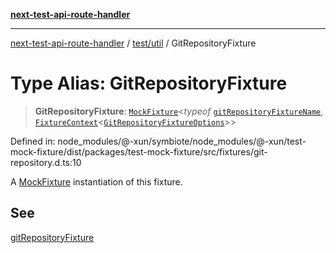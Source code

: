 [**next-test-api-route-handler**](../../../README.md)

***

[next-test-api-route-handler](../../../README.md) / [test/util](../README.md) / GitRepositoryFixture

# Type Alias: GitRepositoryFixture

> **GitRepositoryFixture**: [`MockFixture`](MockFixture.md)\<*typeof* [`gitRepositoryFixtureName`](../variables/gitRepositoryFixtureName.md), [`FixtureContext`](FixtureContext.md)\<[`GitRepositoryFixtureOptions`](GitRepositoryFixtureOptions.md)\>\>

Defined in: node\_modules/@-xun/symbiote/node\_modules/@-xun/test-mock-fixture/dist/packages/test-mock-fixture/src/fixtures/git-repository.d.ts:10

A [MockFixture](MockFixture.md) instantiation of this fixture.

## See

[gitRepositoryFixture](../functions/gitRepositoryFixture.md)
